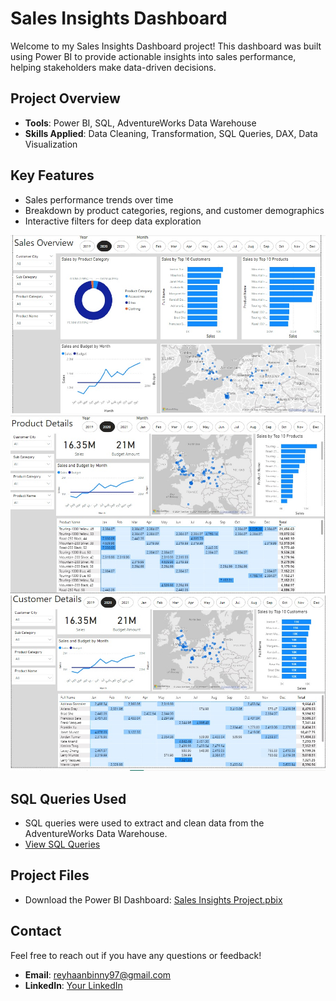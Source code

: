 # Sales Insights Dashboard

Welcome to my Sales Insights Dashboard project! This dashboard was built using Power BI to provide actionable insights into sales performance, helping stakeholders make data-driven decisions.

## Project Overview
- **Tools**: Power BI, SQL, AdventureWorks Data Warehouse
- **Skills Applied**: Data Cleaning, Transformation, SQL Queries, DAX, Data Visualization

## Key Features
- Sales performance trends over time
- Breakdown by product categories, regions, and customer demographics
- Interactive filters for deep data exploration

![Dashboard Screenshot](./images/SalesOverview.jpg)
![Dashboard Screenshot](./images/ProductDetails.jpg)
![Dashboard Screenshot](./images/CustomerDetails.jpg)


## SQL Queries Used
- SQL queries were used to extract and clean data from the AdventureWorks Data Warehouse.
- [View SQL Queries](./sql/)

## Project Files
- Download the Power BI Dashboard: [Sales Insights Project.pbix](./files/Sales_Insights_project.pbix)

## Contact
Feel free to reach out if you have any questions or feedback!
- **Email**: reyhaanbinny97@gmail.com
- **LinkedIn**: [Your LinkedIn](https://www.linkedin.com/in/reyhaanbinny)


